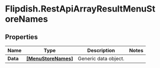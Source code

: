 # Flipdish.RestApiArrayResultMenuStoreNames

## Properties

Name | Type | Description | Notes
------------ | ------------- | ------------- | -------------
**Data** | [**[MenuStoreNames]**](MenuStoreNames.md) | Generic data object. | 


